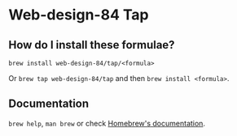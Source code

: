 # Web-design-84 Tap

## How do I install these formulae?

`brew install web-design-84/tap/<formula>`

Or `brew tap web-design-84/tap` and then `brew install <formula>`.

## Documentation

`brew help`, `man brew` or check [Homebrew's documentation](https://docs.brew.sh).
